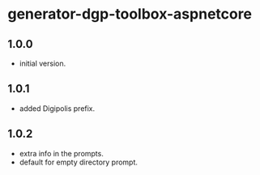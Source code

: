 # generator-dgp-toolbox-aspnetcore

## 1.0.0

- initial version.

## 1.0.1

- added Digipolis prefix.

## 1.0.2

- extra info in the prompts.
- default for empty directory prompt.